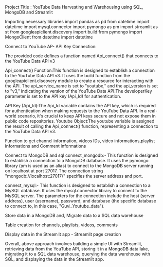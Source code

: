 Project Title : YouTube Data Harvesting and Warehousing using SQL, MongoDB and Streamlit

Importing necessary libraries
  import pandas as pd
  from datetime import datetime
  import mysql.connector
  import pymongo as pm
  import streamlit as st
  from googleapiclient.discovery import build
  from pymongo import MongoClient
  from datetime import datetime

  Connect to YouTube AP- API Key Connection
  
The provided code defines a function named Api_connect() that connects to the YouTube Data API v3

Api_connect() Function:This function is designed to establish a connection to the YouTube Data API v3. It uses the build function from the googleapiclient.discovery module to create a resource for interacting with the API. 
The api_service_name is set to "youtube," and the api_version is set to "v3," indicating the version of the YouTube Data API.The developerKey parameter is set to the API key (Api_Id) for authentication.

API Key (Api_Id):The Api_Id variable contains the API key, which is required for authentication when making requests to the YouTube Data API. In a real-world scenario, 
it's crucial to keep API keys secure and not expose them in public code repositories.
Youtube Object:The youtube variable is assigned the result of calling the Api_connect() function, representing a connection to the YouTube Data API v3.

Function to get channel information, videos IDs, video informations,playlist informations and Comment informations

Connect to MongoDB and sql
connect_mongodb:- This function is designed to establish a connection to a MongoDB database. It uses the pymongo library (pm is used as an alias) to connect to the MongoDB server running on localhost at port 27017. 
The connection string "mongodb://localhost:27017/" specifies the server address and port.

connect_mysql:- This function is designed to establish a connection to a MySQL database. It uses the mysql.connector library to connect to the MySQL server. 
The parameters for the connection include the host (server address), user (username), password, and database (the specific database to connect to, in this case, "Guvi_Youtube_data").

Store data in a MongoDB and, Migrate data to a SQL data warehouse

Table creation for channels, playlists, videos, comments

Display data in the Streamlit app - Streamlit page creation

Overall, above approach involves building a simple UI with Streamlit, retrieving data from the YouTube API, storing it in a MongoDB data lake, migrating it to a SQL data warehouse, 
querying the data warehouse with SQL, and displaying the data in the Streamlit app.
